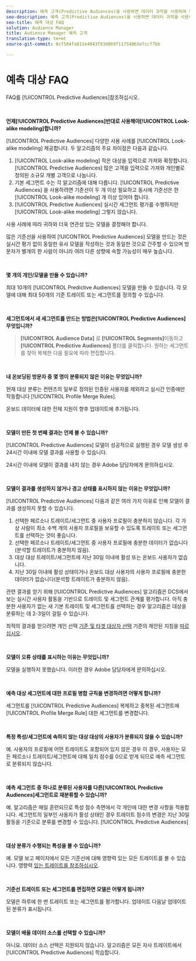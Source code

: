 ```yaml
---
description: 예측 고객(Predictive Audiences)을 사용하면 데이터 과학을 사용하여 알 수 없는 고객을 고유한 개인으로 실시간으로 분류할 수 있습니다.
seo-description: 예측 고객(Predictive Audiences)을 사용하면 데이터 과학을 사용하여 알 수 없는 고객을 고유한 개인으로 실시간으로 분류할 수 있습니다.
seo-title: 예측 대상 FAQ
solution: Audience Manager
title: Audience Manager 예측 고객
translation-type: tm+mt
source-git-commit: 8cf504fa811e4043f83d0b9f11754065efccf7bb

---
```



# 예측 대상 FAQ

FAQ를 [!UICONTROL Predictive Audiences]참조하십시오.

 

**언제[!UICONTROL Predictive Audiences]반대로 사용해야[!UICONTROL Look-alike modeling]합니까?**

[!UICONTROL Predictive Audiences] 다양한 사용 사례를 [!UICONTROL Look-alike modeling] 제공합니다. 두 알고리즘의 주요 차이점은 다음과 같습니다.

1. [!UICONTROL Look-alike modeling] 작은 대상을 입력으로 가져와 확장합니다. [!UICONTROL Predictive Audiences] 많은 고객을 입력으로 가져와 개인별로 정의된 소규모 개별 고객으로 나눕니다.
1. 기본 세그먼트 수는 각 알고리즘에 대해 다릅니다. [!UICONTROL Predictive Audiences] 을 사용하려면 기준선이 두 개 이상 필요하고 동시에 기준선은 한 [!UICONTROL Look-alike modeling] 개 이상 있어야 합니다.
1. [!UICONTROL Predictive Audiences] 실시간 세그먼트 평가를 수행하지만 [!UICONTROL Look-alike modeling] 그렇지 않습니다.

사용 사례에 따라 귀하와 더욱 연관성 있는 모델을 결정해야 합니다.

많은 기준선을 사용하여 [!UICONTROL Predictive Audiences] 모델을 만드는 것은 실시간 평가 없이 동일한 유사 모델을 작성하는 것과 동일한 것으로 간주할 수 있으며 방문자가 별개의 한 사람이 아니라 여러 다른 성향에 속할 가능성이 매우 높습니다.

 

**몇 개의 개인/모델을 만들 수 있습니까?**

최대 10개의 [!UICONTROL Predictive Audiences] 모델을 만들 수 있습니다. 각 모델에 대해 최대 50개의 기준 트레이트 또는 세그먼트를 정의할 수 있습니다.

 

**세그먼트에서 새 세그먼트를 만드는 방법은[!UICONTROL Predictive Audiences]무엇입니까?**

> **[!UICONTROL Audience Data]** 로 **[!UICONTROL Segments]**&#x200B;이동하고 **[!UICONTROL Predictive Audiences]** 폴더를 클릭합니다. 원하는 세그먼트를 찾아 복제한 다음 필요에 따라 편집합니다.

 

**내 온보딩된 방문자 중 몇 명이 분류되지 않은 이유는 무엇입니까?**

현재 대상 분류는 컨텐츠의 일부로 정의된 인증된 사용자를 제외하고 실시간 인증에만 작동합니다 [!UICONTROL Profile Merge Rules].

온보드 데이터에 대한 전체 지원이 향후 업데이트에 추가됩니다.

 

**모델이 만든 첫 번째 결과는 언제 볼 수 있습니까?**

[!UICONTROL Predictive Audiences] 모델이 성공적으로 실행된 경우 모델 생성 후 24시간 이내에 모델 결과를 사용할 수 있습니다.

24시간 이내에 모델이 결과를 내지 않는 경우 Adobe 담당자에게 문의하십시오.

 

**모델이 결과를 생성하지 않거나 경고 상태를 표시하지 않는 이유는 무엇입니까?**

[!UICONTROL Predictive Audiences] 다음과 같은 여러 가지 이유로 인해 모델이 결과를 생성하지 못할 수 있습니다.

1. 선택한 페르소나 트레이트/세그먼트 중 사용자 프로필이 충분하지 않습니다. 각 가상 사람이 최소 수백 개의 사용자 프로필을 보유할 수 있도록 트레이트 또는 세그먼트를 선택하는 것이 좋습니다.
1. 선택한 페르소나 트레이트/세그먼트 중 사용자 프로필에 충분한 데이터가 없습니다(분석할 트레이트가 충분하지 않음).
1. 대상 대상 트레이트/세그먼트에 지난 30일 이내에 활성 또는 온보드 사용자가 없습니다.
1. 지난 30일 이내에 활성 상태이거나 온보드 대상 사용자의 사용자 프로필에 충분한 데이터가 없습니다(분석할 트레이트가 충분하지 않음).

관련 결과를 얻기 위해 [!UICONTROL Predictive Audiences] 알고리즘은 DCS에서 보는 실시간 사용자 활동을 기반으로 트레이트 및 세그먼트 관계를 평가합니다. 아직 충분한 사용자가 없는 새 기본 트레이트 및 세그먼트를 선택하는 경우 알고리즘은 대상을 분류하는 데 2-3일이 걸릴 수 있습니다.

최적의 결과를 얻으려면 개인 선택 [기준 및 타겟 대상자 선택](../features/algorithmic-models/predictive-audiences.md#selection-personas) 기준의 제안된 지침을 [따르십시오](../features/algorithmic-models/predictive-audiences.md#selection-audience).

 

**모델이 오류 상태를 표시하는 이유는 무엇입니까?**

모델을 실행하지 못했습니다. 이러한 경우 Adobe 담당자에게 문의하십시오.

 

**예측 대상 세그먼트에 대한 프로필 병합 규칙을 변경하려면 어떻게 합니까?**

세그먼트를 [!UICONTROL Predictive Audiences] 복제하고 중복된 세그먼트에 [!UICONTROL Profile Merge Rule] 대한 세그먼트를 변경합니다.

 

**특정 특성/세그먼트에 속하지 않는 대상 대상의 사용자가 분류되지 않을 수 있습니까?**

예. 사용자의 프로필에 어떤 트레이트도 포함되어 있지 않은 경우 이 경우, 사용자는 모든 페르소나 트레이트/세그먼트에 대해 일치 점수를 0으로 받게 되므로 예측 세그먼트로 분류되지 않습니다.

 

**예측 세그먼트 중 하나로 분류된 사용자를 다른[!UICONTROL Predictive Audiences]세그먼트로 재분류할 수 있습니까?**

예. 알고리즘은 매일 훈련되므로 특성 점수 측면에서 각 개인에 대한 변경 사항을 적용합니다. 세그먼트의 일부인 사용자가 활성 상태인 경우 트레이트 점수의 변경은 지난 30일 활동을 기준으로 분류를 변경할 수 있습니다. [!UICONTROL Predictive Audiences]

 

**대상 분류가 수행되는 특성을 볼 수 있습니까?**

예. 모델 보고 페이지에서 모든 기준선에 대해 영향력 있는 모든 트레이트를 볼 수 있습니다. 영향력 [있는 트레이트를 참조하십시오](../features/algorithmic-models/predictive-audiences-reporting.md#influential-traits).

 

**기준선 트레이트 또는 세그먼트를 편집하면 모델은 어떻게 됩니까?**

모델은 하루에 한 번 트레이트 또는 세그먼트를 평가합니다. 업데이트 다음날 업데이트된 분류가 표시됩니다.

 

**모델이 배울 데이터 소스를 선택할 수 있습니까?**

아니요. 데이터 소스 선택은 지원되지 않습니다. 알고리즘은 모든 자사 트레이트에서 [!UICONTROL Predictive Audiences] 학습합니다.